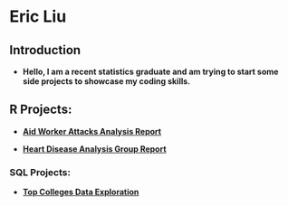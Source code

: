 <h1> Eric Liu </h1>

<h2> Introduction </h2>
 
 - <b> Hello, I am a recent statistics graduate and am trying to start some side projects to showcase my coding skills. </b>

<h2> R Projects: </h2>

- <b> [Aid Worker Attacks Analysis Report](https://github.com/eliu44/Aid-Worker-Analysis) </b>

- <b> [Heart Disease Analysis Group Report](https://github.com/eliu44/Heart-Disease-Analysis) </b>
 

<h3> SQL Projects: </h3>

- <b> [Top Colleges Data Exploration](https://github.com/eliu44/Top-Colleges) </b>




<!--
**joshmadakor1/joshmadakor1** is a ✨ _special_ ✨ repository because its `README.md` (this file) appears on your GitHub profile.

Here are some ideas to get you started:

- 🔭 I’m currently working on ...
- 🌱 I’m currently learning ...
- 👯 I’m looking to collaborate on ...
- 🤔 I’m looking for help with ...
- 💬 Ask me about ...
- 📫 How to reach me: ...
- 😄 Pronouns: ...
- ⚡ Fun fact: ...
-->
